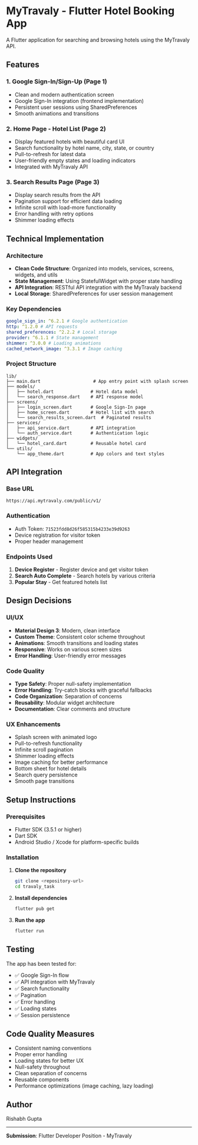 # MyTravaly - Flutter Hotel Booking App

A Flutter application for searching and browsing hotels using the MyTravaly API.

## Features

### 1. Google Sign-In/Sign-Up (Page 1)

- Clean and modern authentication screen
- Google Sign-In integration (frontend implementation)
- Persistent user sessions using SharedPreferences
- Smooth animations and transitions

### 2. Home Page - Hotel List (Page 2)

- Display featured hotels with beautiful card UI
- Search functionality by hotel name, city, state, or country
- Pull-to-refresh for latest data
- User-friendly empty states and loading indicators
- Integrated with MyTravaly API

### 3. Search Results Page (Page 3)

- Display search results from the API
- Pagination support for efficient data loading
- Infinite scroll with load-more functionality
- Error handling with retry options
- Shimmer loading effects

## Technical Implementation

### Architecture

- **Clean Code Structure**: Organized into models, services, screens, widgets, and utils
- **State Management**: Using StatefulWidget with proper state handling
- **API Integration**: RESTful API integration with the MyTravaly backend
- **Local Storage**: SharedPreferences for user session management

### Key Dependencies

```yaml
google_sign_in: ^6.2.1 # Google authentication
http: ^1.2.0 # API requests
shared_preferences: ^2.2.2 # Local storage
provider: ^6.1.1 # State management
shimmer: ^3.0.0 # Loading animations
cached_network_image: ^3.3.1 # Image caching
```

### Project Structure

```
lib/
├── main.dart                    # App entry point with splash screen
├── models/
│   ├── hotel.dart              # Hotel data model
│   └── search_response.dart    # API response model
├── screens/
│   ├── login_screen.dart       # Google Sign-In page
│   ├── home_screen.dart        # Hotel list with search
│   └── search_results_screen.dart  # Paginated results
├── services/
│   ├── api_service.dart        # API integration
│   └── auth_service.dart       # Authentication logic
├── widgets/
│   └── hotel_card.dart         # Reusable hotel card
└── utils/
    └── app_theme.dart          # App colors and text styles
```

## API Integration

### Base URL

```
https://api.mytravaly.com/public/v1/
```

### Authentication

- Auth Token: `71523fdd8d26f585315b4233e39d9263`
- Device registration for visitor token
- Proper header management

### Endpoints Used

1. **Device Register** - Register device and get visitor token
2. **Search Auto Complete** - Search hotels by various criteria
3. **Popular Stay** - Get featured hotels list

## Design Decisions

### UI/UX

- **Material Design 3**: Modern, clean interface
- **Custom Theme**: Consistent color scheme throughout
- **Animations**: Smooth transitions and loading states
- **Responsive**: Works on various screen sizes
- **Error Handling**: User-friendly error messages

### Code Quality

- **Type Safety**: Proper null-safety implementation
- **Error Handling**: Try-catch blocks with graceful fallbacks
- **Code Organization**: Separation of concerns
- **Reusability**: Modular widget architecture
- **Documentation**: Clear comments and structure

### UX Enhancements

- Splash screen with animated logo
- Pull-to-refresh functionality
- Infinite scroll pagination
- Shimmer loading effects
- Image caching for better performance
- Bottom sheet for hotel details
- Search query persistence
- Smooth page transitions

## Setup Instructions

### Prerequisites

- Flutter SDK (3.5.1 or higher)
- Dart SDK
- Android Studio / Xcode for platform-specific builds

### Installation

1. **Clone the repository**

   ```bash
   git clone <repository-url>
   cd travaly_task
   ```

2. **Install dependencies**

   ```bash
   flutter pub get
   ```

3. **Run the app**
   ```bash
   flutter run
   ```

## Testing

The app has been tested for:

- ✅ Google Sign-In flow
- ✅ API integration with MyTravaly
- ✅ Search functionality
- ✅ Pagination
- ✅ Error handling
- ✅ Loading states
- ✅ Session persistence

## Code Quality Measures

- Consistent naming conventions
- Proper error handling
- Loading states for better UX
- Null-safety throughout
- Clean separation of concerns
- Reusable components
- Performance optimizations (image caching, lazy loading)

## Author

Rishabh Gupta

---

**Submission**: Flutter Developer Position - MyTravaly
